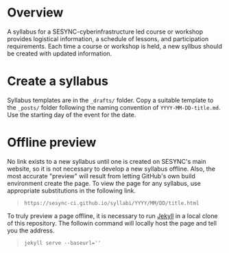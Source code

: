 # Overview

A syllabus for a SESYNC-cyberinfrastructure led course or workshop provides logistical information, a schedule of lessons, and participation requirements. Each time a course or workshop is held, a new syllbus should be created with updated information.

# Create a syllabus

Syllabus templates are in the `_drafts/` folder. Copy a suitable template to the `_posts/` folder following the naming convention of `YYYY-MM-DD-title.md`. Use the starting day of the event for the date.

# Offline preview

No link exists to a new syllabus until one is created on SESYNC's main website, so it is not necessary to develop a new syllabus offline. Also, the most accurate "preview" will result from letting GitHub's own build environment create the page. To view the page for any syllabus, use appropriate substitutions in the following link.

> `https://sesync-ci.github.io/syllabi/YYYY/MM/DD/title.html`

To truly preview a page offline, it is necessary to run [Jekyll](https://jekyllrb.com) in a local clone of this repository. The followin command will locally host the page and tell you the address.

> `jekyll serve --baseurl=''`
